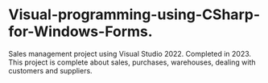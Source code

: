 # Visual-programming-using-CSharp-for-Windows-Forms.
Sales management project using Visual Studio 2022. Completed in 2023.
This project is complete about sales, purchases, warehouses, dealing with customers and suppliers.
